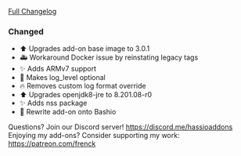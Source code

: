 [Full Changelog][changelog]

### Changed

- :arrow_up: Upgrades add-on base image to 3.0.1
- :ambulance: Workaround Docker issue by reinstating legacy tags
- :sparkles: Adds ARMv7 support
- :hammer: Makes log_level optional
- :fire: Removes custom log format override
- :arrow_up: Upgrades openjdk8-jre to 8.201.08-r0
- :sparkles: Adds nss package
- :hammer: Rewrite add-on onto Bashio

[changelog]: https://github.com/hassio-addons/addon-traccar/compare/v0.2.0...v0.3.0

Questions? Join our Discord server! https://discord.me/hassioaddons
Enjoying my add-ons? Consider supporting my work: https://patreon.com/frenck